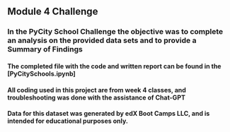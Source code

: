 ## Module 4 Challenge


### In the PyCity School Challenge the objective was to complete an analysis on the provided data sets and to provide a Summary of Findings
#### The completed file with the code and written report can be found in the [PyCitySchools.ipynb]


#### All coding used in this project are from week 4 classes, and troubleshooting was done with the assistance of Chat-GPT
#### Data for this dataset was generated by edX Boot Camps LLC, and is intended for educational purposes only.

